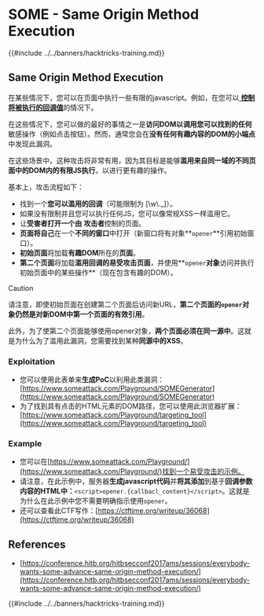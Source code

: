 # SOME - Same Origin Method Execution

{{#include ../../banners/hacktricks-training.md}}

## Same Origin Method Execution

在某些情况下，您可以在页面中执行一些有限的javascript。例如，在您可以[ **控制将被执行的回调值**](./#javascript-function)的情况下。

在这些情况下，您可以做的最好的事情之一是**访问DOM以调用您可以找到的任何**敏感操作（例如点击按钮）。然而，通常您会在**没有任何有趣内容的DOM的小端点**中发现此漏洞。

在这些场景中，这种攻击将非常有用，因为其目标是能够**滥用来自同一域的不同页面中的DOM内的有限JS执行**，以进行更有趣的操作。

基本上，攻击流程如下：

- 找到一个**您可以滥用的回调**（可能限制为 \[\w\\.\_]）。
- 如果没有限制并且您可以执行任何JS，您可以像常规XSS一样滥用它。
- 让**受害者打开一个由** **攻击者**控制的页面。
- **页面将自己**在一个**不同的窗口**中打开（新窗口将有对象**`opener`**引用初始窗口）。
- **初始页面**将加载**有趣DOM**所在的**页面**。
- **第二个页面**将加载**滥用回调的易受攻击页面**，并使用**`opener`**对象**访问并执行初始页面中的某些操作**（现在包含有趣的DOM）。

> [!CAUTION]
> 请注意，即使初始页面在创建第二个页面后访问新URL，**第二个页面的`opener`对象仍然是对新DOM中第一个页面的有效引用**。
>
> 此外，为了使第二个页面能够使用opener对象，**两个页面必须在同一源中**。这就是为什么为了滥用此漏洞，您需要找到某种**同源中的XSS**。

### Exploitation

- 您可以使用此表单来**生成PoC**以利用此类漏洞：[https://www.someattack.com/Playground/SOMEGenerator](https://www.someattack.com/Playground/SOMEGenerator)
- 为了找到具有点击的HTML元素的DOM路径，您可以使用此浏览器扩展：[https://www.someattack.com/Playground/targeting_tool](https://www.someattack.com/Playground/targeting_tool)

### Example

- 您可以在[https://www.someattack.com/Playground/](https://www.someattack.com/Playground/)找到一个易受攻击的示例。
- 请注意，在此示例中，服务器**生成javascript代码**并**将其添加**到基于**回调参数内容的HTML中：**`<script>opener.{callbacl_content}</script>`。这就是为什么在此示例中您不需要明确指示使用`opener`。
- 还可以查看此CTF写作：[https://ctftime.org/writeup/36068](https://ctftime.org/writeup/36068)

## References

- [https://conference.hitb.org/hitbsecconf2017ams/sessions/everybody-wants-some-advance-same-origin-method-execution/](https://conference.hitb.org/hitbsecconf2017ams/sessions/everybody-wants-some-advance-same-origin-method-execution/)

{{#include ../../banners/hacktricks-training.md}}
